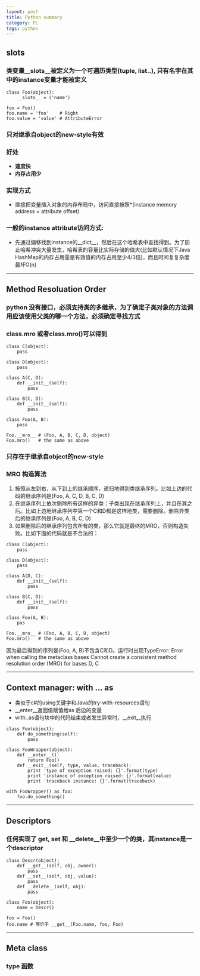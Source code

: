 ```yaml
---
layout: post
title: Python summary
category: PL
tags: python
---
```


## slots
### 类变量__slots__被定义为一个可遍历类型(tuple, list..), 只有名字在其中的instance变量才能被定义
```
class Foo(object):
    __slots__ = ('name')

foo = Foo()
foo.name = 'foo'    # Right
foo.value = 'value' # AttributeError
```
### 只对继承自object的new-style有效
### 好处
- **速度快**
- **内存占用少**
### 实现方式
- 直接把变量插入对象的内存布局中，访问直接按照*(instance memory address + attribute offset)
### 一般的instance attribute访问方式:
- 先通过偏移找到instance的__dict__，然后在这个哈希表中查找得到。为了防止哈希冲突大量发生，哈希表的容量比实际存储的值大(比如默认情况下Java HashMap的内存占用量是有效值的内存占用至少4/3倍)，而且时间复复杂度最坏O(n)


---
## Method Resoluation Order
### python 没有接口，必须支持类的多继承，为了确定子类对象的方法调用应该使用父类的哪一个方法，必须确定寻找方式
### class.__mro__ 或者class.mro()可以得到
```
class C(object):
    pass

class D(object):
    pass

class A(C, D):
    def __init__(self):
        pass

class B(C, D):
    def __init__(self):
        pass

class Foo(A, B):
    pass

Foo.__mro__ # (Foo, A, B, C, D, object)
Foo.mro()   # the same as above
```
### 只存在于继承自object的new-style
### MRO 构造算法
1. 按照从左到右，从下到上的继承顺序，递归地得到类继承序列。比如上边的代码的继承序列是(Foo, A, C, D, B, C, D)
2. 在继承序列上依次剔除所有这样的异类：子类出现在继承序列上，并且在其之后。比如上边地继承序列中第一个C和D都是这样地类，需要删除。删除异类后的继承序列是(Foo, A, B, C, D)
3. 如果删除后的继承序列包含所有的类，那么它就是最终的MRO，否则构造失败。比如下面的代码就是不合法的：

```
class C(object):
    pass

class D(object):
    pass

class A(D, C):
    def __init__(self):
        pass

class B(C, D):
    def __init__(self):
        pass

class Foo(A, B):
    pas

Foo.__mro__ # (Foo, A, B, C, D, object)
Foo.mro()   # the same as above
```
因为最后得到的序列是(Foo, A, B)不包含C和D。运行时出现TypeError: Error when calling the metaclass bases Cannot create a consistent method resolution order (MRO) for bases D, C


---
## Context manager: with ... as
- 类似于c#的using关键字和Java的try-with-resources语句
- __enter__返回值赋值给as 后边的变量
- with..as语句块中的代码结束或者发生异常时，__exit__执行
```
class Foo(object):
    def do_something(self):
        pass

class FooWrapper(object):
    def __enter__():
        return Foo()
    def __exit__(self, type, value, traceback):
        print 'type of exception raised: {}'.format(type)
        print 'instance of exception raised: {}'.format(value)
        print 'traceback instance: {}'.format(traceback)

with FooWrapper() as foo:
    foo.do_something()
```


---
## Descriptors
### 任何实现了 __get__, __set__ 和 __delete__中至少一个的类，其instance是一个descriptor
```
class Descr(object):
    def __get__(self, obj, owner):
        pass
    def __set__(self, obj, value):
        pass
    def __delete__(self, obj):
        pass

class Foo(object):
    name = Descr()

foo = Foo()
foo.name # 等价于 __get__(Foo.name, foo, Foo)
```


---
## Meta class
### type 函数